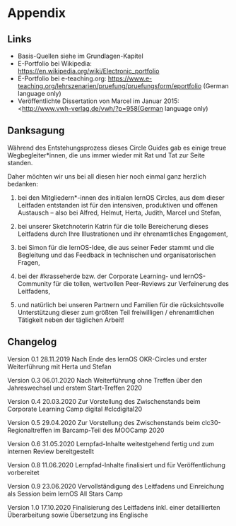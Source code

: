 # Appendix

## Links

-   Basis-Quellen siehe im Grundlagen-Kapitel
-   E-Portfolio bei Wikipedia:
    <https://en.wikipedia.org/wiki/Electronic_portfolio>
-   E-Portfolio bei e-teaching.org:
    <https://www.e-teaching.org/lehrszenarien/pruefung/pruefungsform/eportfolio>
    (German language only)
-   Veröffentlichte Dissertation von Marcel im Januar 2015:
    <http://www.vwh-verlag.de/vwh/?p=958(German language only)

## Danksagung

Während des Entstehungsprozess dieses Circle Guides gab es einige treue Wegbegleiter\*innen, die uns immer wieder mit Rat und Tat zur Seite standen.

Daher möchten wir uns bei all diesen hier noch einmal ganz herzlich bedanken:

1.  bei den Mitgliedern\*-innen des initialen lernOS Circles, aus dem dieser Leitfaden entstanden ist für den intensiven, produktiven und offenen Austausch – also bei Alfred, Helmut, Herta, Judith, Marcel und Stefan,

2.  bei unserer Sketchnoterin Katrin für die tolle Bereicherung dieses Leitfadens durch Ihre Illustrationen und ihr ehrenamtliches Engagement,

3.  bei Simon für die lernOS-Idee, die aus seiner Feder stammt und die Begleitung und das Feedback in technischen und organisatorischen Fragen,

4.  bei der #krasseherde bzw. der Corporate Learning- und lernOS-Community für die tollen, wertvollen Peer-Reviews zur Verfeinerung des Leitfadens,

5.  und natürlich bei unseren Partnern und Familien für die rücksichtsvolle Unterstützung dieser zum größten Teil freiwilligen / ehrenamtlichen Tätigkeit neben der täglichen Arbeit!

## Changelog

  Version 0.1   28.11.2019   Nach Ende des lernOS OKR-Circles und erster Weiterführung mit Herta und Stefan
  
  Version 0.3   06.01.2020   Nach Weiterführung ohne Treffen über den Jahreswechsel und erstem Start-Treffen 2020
  
  Version 0.4   20.03.2020   Zur Vorstellung des Zwischenstands beim Corporate Learning Camp digital #clcdigital20
  
  Version 0.5   29.04.2020   Zur Vorstellung des Zwischenstands beim clc30-Regionaltreffen im Barcamp-Teil des MOOCamp 2020
  
  Version 0.6   31.05.2020   Lernpfad-Inhalte weitestgehend fertig und zum internen Review bereitgestellt
  
  Version 0.8   11.06.2020   Lernpfad-Inhalte finalisiert und für Veröffentlichung vorbereitet
  
  Version 0.9   23.06.2020   Vervollständigung des Leitfadens und Einreichung als Session beim lernOS All Stars Camp
  
  Version 1.0   17.10.2020   Finalisierung des Leitfadens inkl. einer detaillierten Überarbeitung sowie Übersetzung ins Englische
